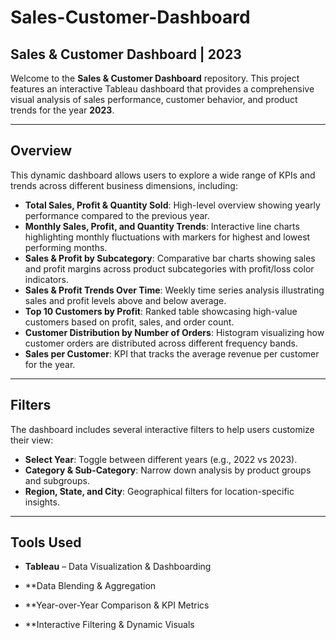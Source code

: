 # Sales-Customer-Dashboard

## Sales & Customer Dashboard | 2023

Welcome to the **Sales & Customer Dashboard** repository. This project features an interactive Tableau dashboard that provides a comprehensive visual analysis of sales performance, customer behavior, and product trends for the year **2023**.

---

## Overview

This dynamic dashboard allows users to explore a wide range of KPIs and trends across different business dimensions, including:

- **Total Sales, Profit & Quantity Sold**: High-level overview showing yearly performance compared to the previous year.
- **Monthly Sales, Profit, and Quantity Trends**: Interactive line charts highlighting monthly fluctuations with markers for highest and lowest performing months.
- **Sales & Profit by Subcategory**: Comparative bar charts showing sales and profit margins across product subcategories with profit/loss color indicators.
- **Sales & Profit Trends Over Time**: Weekly time series analysis illustrating sales and profit levels above and below average.
- **Top 10 Customers by Profit**: Ranked table showcasing high-value customers based on profit, sales, and order count.
- **Customer Distribution by Number of Orders**: Histogram visualizing how customer orders are distributed across different frequency bands.
- **Sales per Customer**: KPI that tracks the average revenue per customer for the year.

---

## Filters

The dashboard includes several interactive filters to help users customize their view:

- **Select Year**: Toggle between different years (e.g., 2022 vs 2023).
- **Category & Sub-Category**: Narrow down analysis by product groups and subgroups.
- **Region, State, and City**: Geographical filters for location-specific insights.

---

## Tools Used

- **Tableau** – Data Visualization & Dashboarding
  
- **Data Blending & Aggregation

- **Year-over-Year Comparison & KPI Metrics

- **Interactive Filtering & Dynamic Visuals
